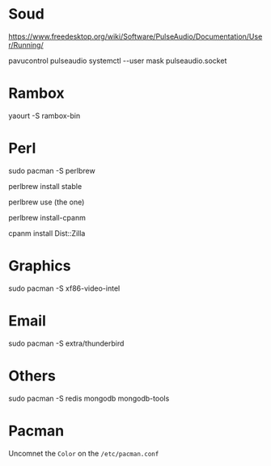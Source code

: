 # Soud

https://www.freedesktop.org/wiki/Software/PulseAudio/Documentation/User/Running/

pavucontrol
pulseaudio
systemctl --user mask pulseaudio.socket

# Rambox

yaourt -S rambox-bin

# Perl

sudo pacman -S perlbrew

perlbrew install stable

perlbrew use (the one)

perlbrew install-cpanm

cpanm install Dist::Zilla


# Graphics

sudo pacman -S xf86-video-intel

# Email

sudo pacman -S extra/thunderbird

# Others

sudo pacman -S redis mongodb mongodb-tools

# Pacman

Uncomnet the `Color` on the `/etc/pacman.conf`
